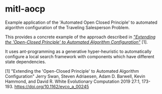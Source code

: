 # mitl-aocp

Example application of the 'Automated Open Closed Principle' to automated algorithm configuration of the Traveling Salesperson Problem.

This provides a concrete example of the approach described in [*"Extending the 'Open-Closed Principle' to Automated Algorithm Configuration"*](https://doi.org/10.1162/evco_a_00245) [1].

It uses ant-programming as a generative hyper-heuristic to automatically configure a local search framework with components which have different state dependencies.

[1] "Extending the 'Open-Closed Principle' to Automated Algorithm Configuration"
Jerry Swan, Steven Adriaesen, Adam D. Barwell, Kevin Hammond, and David R. White
Evolutionary Computation 2019 27:1, 173-193.
https://doi.org/10.1162/evco_a_00245

